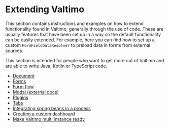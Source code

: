 # Extending Valtimo

This section contains instructions and examples on how to extend functionality found in Valtimo, generally through the 
use of code. These are usually features that have been set up in a way so the default functionality can be easily 
extended. For example, here you can find how to set up a custom `FormFieldDataResolver` to preload data in forms from 
external sources.

This section is intended for people who want to get more out of Valtimo and are able to write Java, Kotlin or TypeScript
code.

* [Document](document/document.md)
* [Forms](forms/forms.md)
* [Form flow](form-flow/form-flow.md)
* [Modal (external docs)](https://angular.carbondesignsystem.com/?path=/story/components-modal--basic)
* [Plugins](plugin/plugins.md)
* [Tabs](tabs/tabs.md)
* [Integrating spring beans in a process](integrate-spring-bean-in-process.md)
* [Creating a custom dashboard](creating-a-custom-dashboard.md)
* [Make Valtimo multi instance ready](multi-instance-ready.md)
